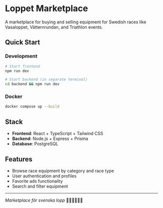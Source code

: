 # Loppet Marketplace

A marketplace for buying and selling equipment for Swedish races like Vasaloppet, Vätternrundan, and Triathlon events.

## Quick Start

### Development
```bash
# Start frontend
npm run dev

# Start backend (in separate terminal)
cd backend && npm run dev
```

### Docker
```bash
docker compose up --build
```

## Stack
- **Frontend**: React + TypeScript + Tailwind CSS
- **Backend**: Node.js + Express + Prisma
- **Database**: PostgreSQL

## Features
- Browse race equipment by category and race type
- User authentication and profiles
- Favorite ads functionality
- Search and filter equipment

---
*Marketplace för svenska lopp* 🏃‍♂️🚴‍♀️🏊‍♂️